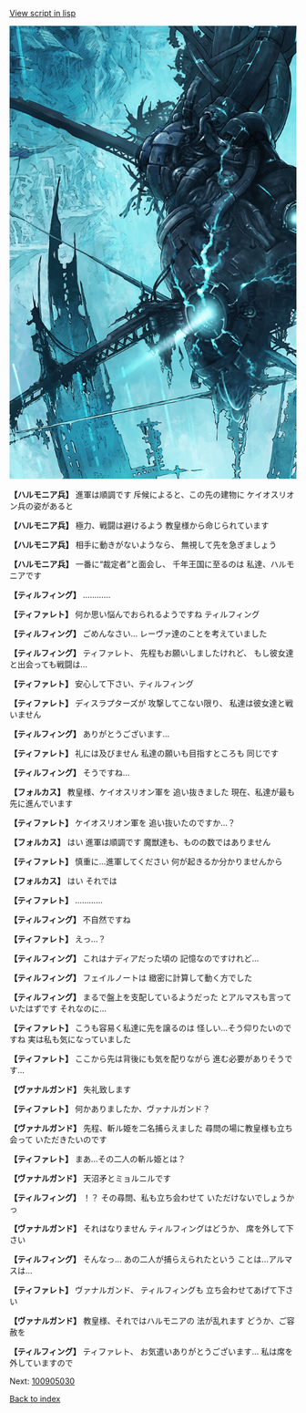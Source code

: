 [View script in lisp](../scripts/100905020.txt)

![underground_world_3.png](../images/backgrounds/underground_world_3.png)

**【ハルモニア兵】**
進軍は順調です
斥候によると、この先の建物に
ケイオスリオン兵の姿があると

**【ハルモニア兵】**
極力、戦闘は避けるよう
教皇様から命じられています

**【ハルモニア兵】**
相手に動きがないようなら、
無視して先を急ぎましょう

**【ハルモニア兵】**
一番に“裁定者”と面会し、
千年王国に至るのは
私達、ハルモニアです

**【ティルフィング】**
…………

**【ティファレト】**
何か思い悩んでおられるようですね
ティルフィング

**【ティルフィング】**
ごめんなさい…
レーヴァ達のことを考えていました

**【ティルフィング】**
ティファレト、
先程もお願いしましたけれど、
もし彼女達と出会っても戦闘は…

**【ティファレト】**
安心して下さい、ティルフィング

**【ティファレト】**
ディスラプターズが
攻撃してこない限り、
私達は彼女達と戦いません

**【ティルフィング】**
ありがとうございます…

**【ティファレト】**
礼には及びません
私達の願いも目指すところも
同じです

**【ティルフィング】**
そうですね…

**【フォルカス】**
教皇様、ケイオスリオン軍を
追い抜きました
現在、私達が最も先に進んでいます

**【ティファレト】**
ケイオスリオン軍を
追い抜いたのですか…？

**【フォルカス】**
はい
進軍は順調です
魔獣達も、ものの数ではありません

**【ティファレト】**
慎重に…進軍してください
何が起きるか分かりませんから

**【フォルカス】**
はい
それでは

**【ティファレト】**
…………

**【ティルフィング】**
不自然ですね

**【ティファレト】**
えっ…？

**【ティルフィング】**
これはナディアだった頃の
記憶なのですけれど…

**【ティルフィング】**
フェイルノートは
緻密に計算して動く方でした

**【ティルフィング】**
まるで盤上を支配しているようだった
とアルマスも言っていたはずです
それなのに…

**【ティファレト】**
こうも容易く私達に先を譲るのは
怪しい…そう仰りたいのですね
実は私も気になっていました

**【ティファレト】**
ここから先は背後にも気を配りながら
進む必要がありそうです…

**【ヴァナルガンド】**
失礼致します

**【ティファレト】**
何かありましたか、ヴァナルガンド？

**【ヴァナルガンド】**
先程、斬ル姫を二名捕らえました
尋問の場に教皇様も立ち会って
いただきたいのです

**【ティファレト】**
まあ…その二人の斬ル姫とは？

**【ヴァナルガンド】**
天沼矛とミョルニルです

**【ティルフィング】**
！？
その尋問、私も立ち会わせて
いただけないでしょうかっ

**【ヴァナルガンド】**
それはなりません
ティルフィングはどうか、
席を外して下さい

**【ティルフィング】**
そんなっ…
あの二人が捕らえられたという
ことは…アルマスは…

**【ティファレト】**
ヴァナルガンド、
ティルフィングも
立ち会わせてあげて下さい

**【ヴァナルガンド】**
教皇様、それではハルモニアの
法が乱れます
どうか、ご容赦を

**【ティルフィング】**
ティファレト、
お気遣いありがとうございます…
私は席を外していますので

Next: [100905030](100905030.md)

[Back to index](index.md)
